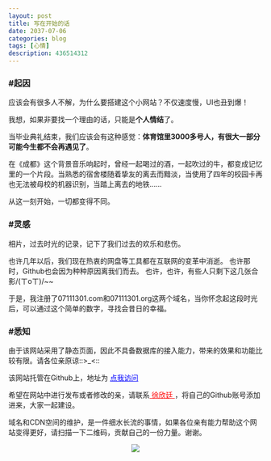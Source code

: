 ```yaml
---
layout: post
title: 写在开始的话
date: 2037-07-06
categories: blog
tags: [心情]
description: 436514312
---
```


<h3>#起因</h3>

应该会有很多人不解，为什么要搭建这个小网站？不仅速度慢，UI也丑到爆！

我想，如果非要找一个理由的话，只能是<b>个人情结</b>了。

当毕业典礼结束，我们应该会有这种感觉：<b>体育馆里3000多号人，有很大一部分可能今生都不会再遇见了</b>。

在《成都》这个背景音乐响起时，曾经一起喝过的酒，一起吹过的牛，都变成记忆里的一个片段。当熟悉的宿舍楼随着挚友的离去而黯淡，当使用了四年的校园卡再也无法被母校的机器识别，当踏上离去的地铁……

从这一刻开始，一切都变得不同。

<h3>#灵感</h3>

相片，过去时光的记录，记下了我们过去的欢乐和悲伤。

也许几年以后，我们现在热衷的网盘等工具都在互联网的变革中消逝。
也许那时，Github也会因为种种原因离我们而去。
也许，也许，有些人只剩下这几张合影/(ㄒoㄒ)/~~

于是，我注册了07111301.com和07111301.org这两个域名，当你怀念起这段时光后，可以通过这个简单的数字，寻找会昔日的幸福。

<h3>#悉知</h3>

由于该网站采用了静态页面，因此不具备数据库的接入能力，带来的效果和功能比较有限。请各位亲原谅::>_<::

该网站托管在Github上，地址为 <a href="https://github.com/07111301/07111301.github.io" title="Jump to Github" target="_blank" style="color: blue"> 点我访问 </a> 

希望在网站中进行发布或者修改的亲，请联系<a href="mailto:xuxinting1995523@qq.com?subject=Add%20author%20to%2007111301" title="给他发邮件" target="_blank" style="color: red"> 徐欣廷 </a>，将自己的Github账号添加进来，大家一起建设。

域名和CDN空间的维护，是一件细水长流的事情，如果各位亲有能力帮助这个网站变得更好，请扫描一下二维码，贡献自己的一份力量。谢谢。

<center>
    <p><img src="{{ site.baseurl }}/img/about/donate.jpg" align="center"></p>
</center>